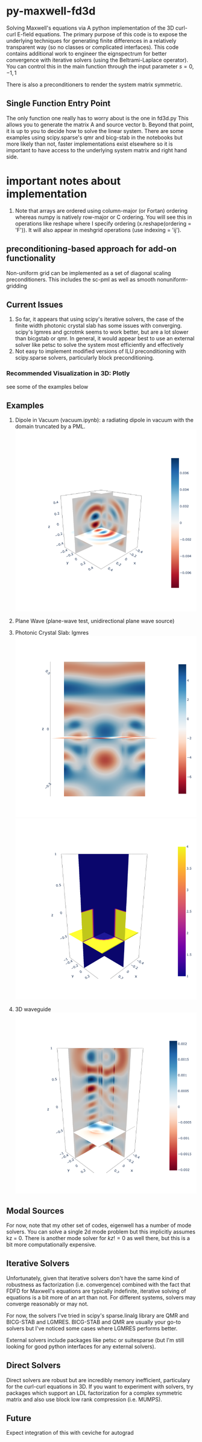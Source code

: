 # py-maxwell-fd3d
Solving Maxwell's equations via A python implementation of the 3D curl-curl E-field equations. The primary purpose of this code is to expose the underlying techniques for generating finite differences in a relatively transparent way (so no classes or complicated interfaces). This code contains additional work to engineer the eignspectrum for better convergence with iterative solvers (using the Beltrami-Laplace operator). You can control this in the main function through the input parameter $s = {0,-1,1}$

There is also a preconditioners to render the system matrix symmetric.

## Single Function Entry Point
The only function one really has to worry about is the one in fd3d.py This allows you to generate the matrix A and source vector b. Beyond that point, it is up to you to decide how to solve the linear system. There are some examples using scipy.sparse's qmr and bicg-stab in the notebooks but more likely than not, faster implementations exist elsewhere so it is important to have access to the underlying system matrix and right hand side. 

# important notes about implementation
1. Note that arrays are ordered using column-major (or Fortan) ordering whereas numpy is natively row-major or C ordering. You will see this in operations like reshape where I specify ordering (x.reshape(ordering = 'F')). It will also appear in meshgrid operations (use indexing = 'ij'). 

## preconditioning-based approach for add-on functionality
Non-uniform grid can be implemented as a set of diagonal scaling preconditioners. This includes the sc-pml as well as smooth nonuniform-gridding

## Current Issues
1. So far, it appears that using scipy's iterative solvers, the case of the finite width photonic crystal slab has some issues with converging. scipy's lgmres and gcrotmk seems to work better, but are a lot slower than bicgstab or qmr. In general, it would appear best to use an external solver like petsc to solve the system most efficiently and effectively
2. Not easy to implement modified versions of ILU preconditioning with scipy.sparse solvers, particularly block preconditioning.

### Recommended Visualization in 3D: Plotly
see some of the examples below

## Examples

1. Dipole in Vacuum (vacuum.ipynb): a radiating dipole in vacuum with the domain truncated by a PML.
![Alt text](./img/vacuum_slices.png?raw=true "Title")

2. Plane Wave (plane-wave test, unidirectional plane wave source)


3. Photonic Crystal Slab: lgmres
![Alt text](./img/phc_slab_slices.png?raw=true "Title")
![Alt text](./img/phc_eps_r_slices.png?raw=true "Title")

4. 3D waveguide
![Alt text](./img/cylindrical_waveguide_Ex.png?raw=true "Title")



## Modal Sources
For now, note that my other set of codes, eigenwell has a number of mode solvers. You can solve a single 2d mode problem but this implicitly assumes kz = 0. There is another mode solver for $kz!=0$ as well there, but this is a bit more computationally expensive.

## Iterative Solvers
Unfortunately, given that iterative solvers don't have the same kind of robustness as factorization (i.e. convergence) combined with the fact that FDFD for Maxwell's equations are typically indefinite, iterative solving of equations is a bit more of an art than not. For different systems, solvers may converge reasonably or may not. 

For now, the solvers I've tried in scipy's sparse.linalg library are QMR and BICG-STAB and LGMRES. BICG-STAB and QMR are usually your go-to solvers but I've noticed some cases where LGMRES performs better.

External solvers include packages like petsc or suitesparse (but I'm still looking for good python interfaces for any external solvers).

## Direct Solvers
Direct solvers are robust but are incredibly memory inefficient, particulary for the curl-curl equations in 3D. If you want to experiment with solvers, try packages which support an LDL factorization for a complex symmetric matrix and also use block low rank compression (i.e. MUMPS).


## Future
Expect integration of this with ceviche for autograd
